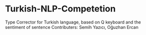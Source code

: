 # Turkish-NLP-Competetion
Type Corrector for Turkish language, based on Q keyboard and the sentiment of sentence
Contributers: Semih Yazıcı, Oğuzhan Ercan
